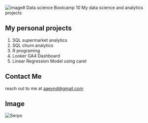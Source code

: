 ![image](https://github.com/user-attachments/assets/48962520-a636-40f4-a505-05721dd67f86)# Data science Bootcamp 10
My data science and analytics projects

## My personal projects

1. SQL supermarket analytics
2. SQL churn analytics
3. R programing
4. Looker GA4 Dashboard
5. Linear Regression Model using caret


## Contact Me
reach out to me at aaeynd@gmail.com

## Image
![Serpo](https://static1.cbrimages.com/wordpress/wp-content/uploads/2024/10/serpo-aliens-dandadan.jpg)
